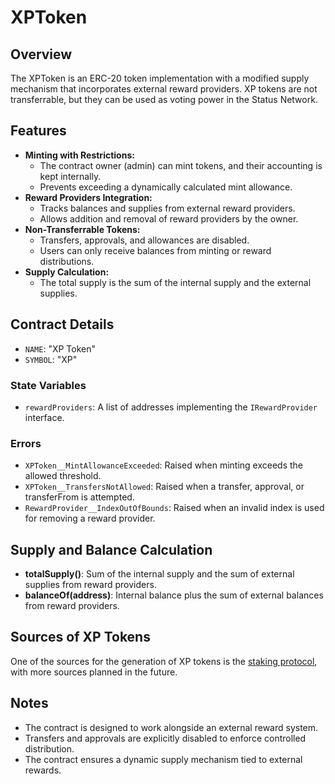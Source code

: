 # XPToken

## Overview

The XPToken is an ERC-20 token implementation with a modified supply mechanism that incorporates external reward
providers. XP tokens are not transferrable, but they can be used as voting power in the Status Network.

## Features

- **Minting with Restrictions:**
  - The contract owner (admin) can mint tokens, and their accounting is kept internally.
  - Prevents exceeding a dynamically calculated mint allowance.
- **Reward Providers Integration:**
  - Tracks balances and supplies from external reward providers.
  - Allows addition and removal of reward providers by the owner.
- **Non-Transferrable Tokens:**
  - Transfers, approvals, and allowances are disabled.
  - Users can only receive balances from minting or reward distributions.
- **Supply Calculation:**
  - The total supply is the sum of the internal supply and the external supplies.

## Contract Details

- `NAME`: "XP Token"
- `SYMBOL`: "XP"

### State Variables

- `rewardProviders`: A list of addresses implementing the `IRewardProvider` interface.

### Errors

- `XPToken__MintAllowanceExceeded`: Raised when minting exceeds the allowed threshold.
- `XPToken__TransfersNotAllowed`: Raised when a transfer, approval, or transferFrom is attempted.
- `RewardProvider__IndexOutOfBounds`: Raised when an invalid index is used for removing a reward provider.

## Supply and Balance Calculation

- **totalSupply()**: Sum of the internal supply and the sum of external supplies from reward providers.
- **balanceOf(address)**: Internal balance plus the sum of external balances from reward providers.

## Sources of XP Tokens

One of the sources for the generation of XP tokens is the [staking protocol](overview.md), with more sources planned in
the future.

## Notes

- The contract is designed to work alongside an external reward system.
- Transfers and approvals are explicitly disabled to enforce controlled distribution.
- The contract ensures a dynamic supply mechanism tied to external rewards.
